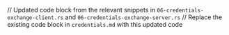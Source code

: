 // Updated code block from the relevant snippets in `06-credentials-exchange-client.rs` and `06-credentials-exchange-server.rs`
// Replace the existing code block in `credentials.md` with this updated code
